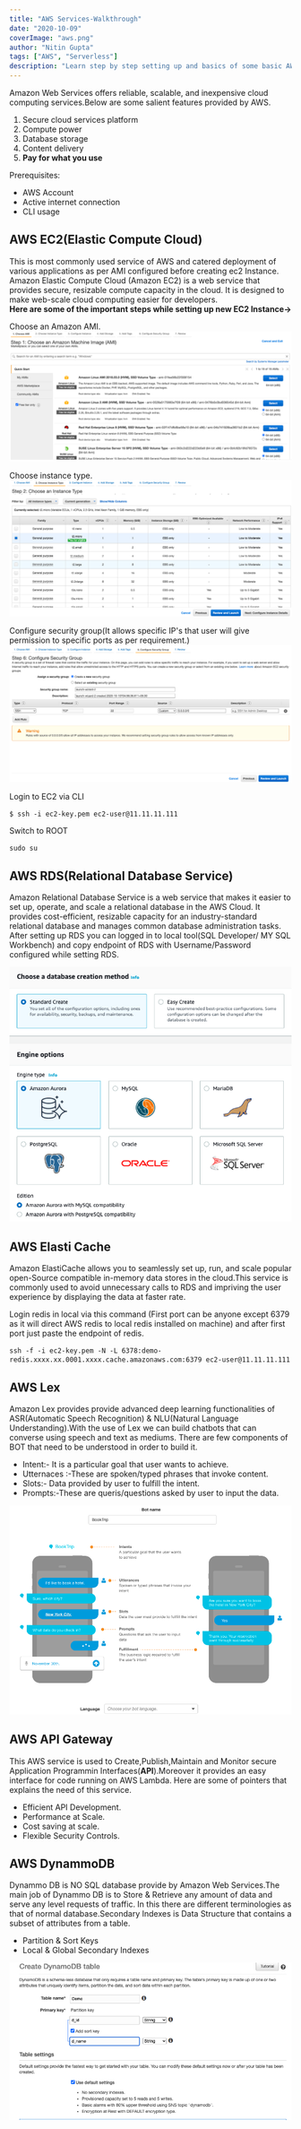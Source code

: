```yaml
---
title: "AWS Services-Walkthrough"
date: "2020-10-09"
coverImage: "aws.png"
author: "Nitin Gupta"
tags: ["AWS", "Serverless"]
description: "Learn step by step setting up and basics of some basic AWS services."
---
```


Amazon Web Services offers reliable, scalable, and inexpensive cloud computing services.Below are some salient features provided by AWS.
1.  Secure cloud services platform
2.  Compute power
3.  Database storage
4.  Content delivery 
5.  **Pay for what you use**

Prerequisites:

- AWS Account
- Active internet connection
- CLI usage

## AWS EC2(Elastic Compute Cloud)
This is most commonly used service of AWS and catered deployment of various applications as per AMI configured before creating ec2 Instance.
Amazon Elastic Compute Cloud (Amazon EC2) is a web service that provides secure, resizable compute capacity in the cloud. 
It is designed to make web-scale cloud computing easier for developers. <br>
**Here are some of the important steps while setting up new EC2 Instance->** <br>

Choose an Amazon AMI.
![AWS](AWS_EC21.png)

Choose instance type.
![AWS](AWS_EC22.png)

Configure security group(It allows specific IP's that user will give permission to specific ports as per requirement.)
![AWS](AWS_EC23.png)



Login to EC2 via CLI
```
$ ssh -i ec2-key.pem ec2-user@11.11.11.111
```
Switch to ROOT
```
sudo su
```
## AWS RDS(Relational Database Service)
Amazon Relational Database Service is a web service that makes it easier to set up, operate, and scale a relational database in the AWS Cloud. It provides cost-efficient, resizable capacity for an industry-standard relational database and manages common database administration tasks.
After setting up RDS you can logged in to local tool(SQL Developer/ MY SQL Workbench) and copy endpoint of RDS with Username/Password configured while setting RDS.

![Available Databases](AWS_RDS.png)

## AWS Elasti Cache
Amazon ElastiCache allows you to seamlessly set up, run, and scale popular open-Source compatible in-memory data stores in the cloud.This service is commonly used to avoid unnecessary calls to RDS and impriving the user experience by displaying the data at faster rate.

Login redis in local via this command (First port can be anyone except 6379 as it will direct AWS redis to local redis installed on machine) and after first port just paste the endpoint of redis.

```
ssh -f -i ec2-key.pem -N -L 6378:demo-redis.xxxx.xx.0001.xxxx.cache.amazonaws.com:6379 ec2-user@11.11.11.111
```
## AWS Lex
Amazon Lex provides provide advanced deep learning functionalities of ASR(Automatic Speech Recognition) & NLU(Natural Language Understanding).With the use of Lex we can build chatbots that can converse using speech and text as mediums.
There are few components of BOT that need to be understood in order to build it.

- Intent:- It is a particular goal that user wants to achieve.
- Utternaces :-These are spoken/typed phrases that invoke content.
- Slots:- Data provided by user to fulfill the intent.
- Prompts:-These are queris/questions asked by user to input the data.

![AWS Lex](AWS_Lex.png)


## AWS API Gateway
This AWS service is used to Create,Publish,Maintain and Monitor secure Application Programmin Interfaces(**API**).Moreover it provides an easy interface for code running on AWS Lambda.
Here are some of pointers that explains the need of this service.
- Efficient API Development.
- Performance at Scale.
- Cost saving at scale.
- Flexible Security Controls.

## AWS DynammoDB
Dynammo DB is NO SQL database provide by Amazon Web Services.The main job of Dynammo DB is to Store & Retrieve any amount of data and serve any level requests of traffic.
In this there are different terminologies as that of normal database.Secondary Indexes is Data Structure that contains a subset of attributes from a table.
- Partition & Sort Keys
- Local & Global Secondary Indexes

![AWS Dynammo](AWS_Dynammo.png)


